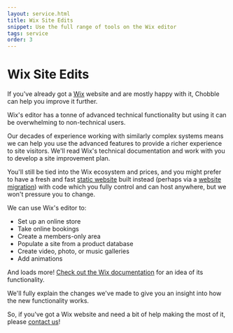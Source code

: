 ```yaml
---
layout: service.html
title: Wix Site Edits
snippet: Use the full range of tools on the Wix editor
tags: service
order: 3
---
```


# Wix Site Edits

If you've already got a [Wix](https://www.wix.com) website and are mostly happy with it, Chobble can help you improve it further.

Wix's editor has a tonne of advanced technical functionality but using it can be overwhelming to non-technical users.

Our decades of experience working with similarly complex systems means we can help you use the advanced features to provide a richer experience to site visitors. We'll read Wix's technical documentation and work with you to develop a site improvement plan.

You'll still be tied into the Wix ecosystem and prices, and you might prefer to have a fresh and fast [static website](/services/static-websites/) built instead (perhaps via a [website migration](/services/website-migrations/)) with code which you fully control and can host anywhere, but we won't pressure you to change.

We can use Wix's editor to:

- Set up an online store
- Take online bookings
- Create a members-only area
- Populate a site from a product database
- Create video, photo, or music galleries
- Add animations

And loads more! [Check out the Wix documentation](https://dev.wix.com/) for an idea of its functionality.

We'll fully explain the changes we've made to give you an insight into how the new functionality works.

So, if you've got a Wix website and need a bit of help making the most of it, please [contact us](/contact)!
